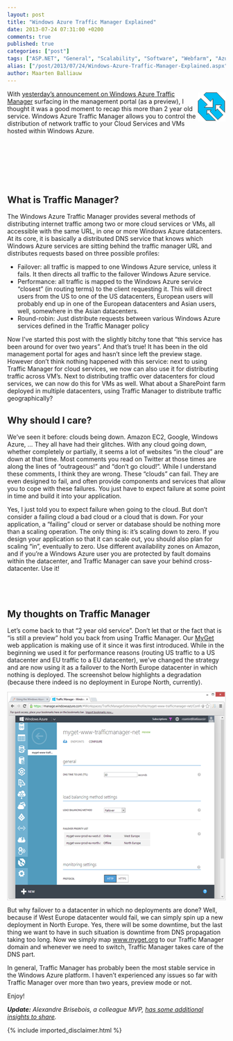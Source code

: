 ```yaml
---
layout: post
title: "Windows Azure Traffic Manager Explained"
date: 2013-07-24 07:31:00 +0200
comments: true
published: true
categories: ["post"]
tags: ["ASP.NET", "General", "Scalability", "Software", "Webfarm", "Azure"]
alias: ["/post/2013/07/24/Windows-Azure-Traffic-Manager-Explained.aspx", "/post/2013/07/24/windows-azure-traffic-manager-explained.aspx"]
author: Maarten Balliauw
---
```

<p><a href="/images/image_299.png"><img style="background-image: none; float: right; padding-top: 0px; padding-left: 0px; margin: 5px 0px 5px 5px; display: inline; padding-right: 0px; border: 0px;" title="image" src="/images/image_thumb_260.png" alt="image" width="64" height="67" align="right" border="0" /></a>With <a href="http://weblogs.asp.net/scottgu/archive/2013/07/23/windows-azure-july-updates-sql-database-traffic-manager-autoscale-virtual-machines.aspx">yesterday&rsquo;s announcement on Windows Azure Traffic Manager</a> surfacing in the management portal (as a preview), I thought it was a good moment to recap this more than 2 year old service. Windows Azure Traffic Manager allows you to control the distribution of network traffic to your Cloud Services and VMs hosted within Windows Azure.</p>
<h2>&nbsp;</h2>
<h2>&nbsp;</h2>
<h2>What is Traffic Manager?</h2>
<p>The Windows Azure Traffic Manager provides several methods of distributing internet traffic among two or more cloud services or VMs, all accessible with the same URL, in one or more Windows Azure datacenters. At its core, it is basically a distributed DNS service that knows which Windows Azure services are sitting behind the traffic manager URL and distributes requests based on three possible profiles:</p>
<ul>
<li>Failover: all traffic is mapped to one Windows Azure service, unless it fails. It then directs all traffic to the failover Windows Azure service.</li>
<li>Performance: all traffic is mapped to the Windows Azure service &ldquo;closest&rdquo; (in routing terms) to the client requesting it. This will direct users from the US to one of the US datacenters, European users will probably end up in one of the European datacenters and Asian users, well, somewhere in the Asian datacenters.</li>
<li>Round-robin: Just distribute requests between various Windows Azure services defined in the Traffic Manager policy</li>
</ul>
<p>Now I&rsquo;ve started this post with the slightly bitchy tone that &ldquo;this service has been around for over two years&rdquo;. And that&rsquo;s true! It has been in the old management portal for ages and hasn&rsquo;t since left the preview stage. However don&rsquo;t think nothing happened with this service: next to using Traffic Manager for cloud services, we now can also use it for distributing traffic across VM&rsquo;s. Next to distributing traffic over datacenters for cloud services, we can now do this for VMs as well. What about a SharePoint farm deployed in multiple datacenters, using Traffic Manager to distribute traffic geographically?</p>
<h2>Why should I care?</h2>
<p>We&rsquo;ve seen it before: clouds being down. Amazon EC2, Google, Windows Azure, &hellip; They all have had their glitches. With any cloud going down, whether completely or partially, it seems a lot of websites &ldquo;in the cloud&rdquo; are down at that time. Most comments you read on Twitter at those times are along the lines of &ldquo;outrageous!&rdquo; and &ldquo;don&rsquo;t go cloud!&rdquo;. While I understand these comments, I think they are wrong. These &ldquo;clouds&rdquo; can fail. They are even designed to fail, and often provide components and services that allow you to cope with these failures. You just have to expect failure at some point in time and build it into your application.</p>
<p>Yes, I just told you to expect failure when going to the cloud. But don&rsquo;t consider a failing cloud a bad cloud or a cloud that is down. For your application, a &ldquo;failing&rdquo; cloud or server or database should be nothing more than a scaling operation. The only thing is: it&rsquo;s scaling down to zero. If you design your application so that it can scale out, you should also plan for scaling &ldquo;in&rdquo;, eventually to zero. Use different availability zones on Amazon, and if you&rsquo;re a Windows Azure user you are protected by fault domains within the datacenter, and Traffic Manager can save your behind cross-datacenter. Use it!</p>
<h2>&nbsp;</h2>
<h2>My thoughts on Traffic Manager</h2>
<p>Let&rsquo;s come back to that &ldquo;2 year old service&rdquo;. Don&rsquo;t let that or the fact that is &ldquo;is still a preview&rdquo; hold you back from using Traffic Manager. Our <a href="http://www.myget.org">MyGet</a> web application is making use of it since it was first introduced. While in the beginning we used it for performance reasons (routing US traffic to a US datacenter and EU traffic to a EU datacenter), we&rsquo;ve changed the strategy and are now using it as a failover to the North Europe datacenter in which nothing is deployed. The screenshot below highlights a degradation (because there indeed is no deployment in Europe North, currently).</p>
<p><a href="/images/image_300.png"><img style="background-image: none; float: none; padding-top: 0px; padding-left: 0px; margin-left: auto; display: block; padding-right: 0px; margin-right: auto; border: 0px;" title="MyGet Windows Azure Traffic Manager" src="/images/image_thumb_261.png" alt="MyGet Windows Azure Traffic Manager" width="550" height="480" border="0" /></a></p>
<p>But why failover to a datacenter in which no deployments are done? Well, because if West Europe datacenter would fail, we can simply spin up a new deployment in North Europe. Yes, there will be some downtime, but the last thing we want to have in such situation is downtime from DNS propagation taking too long. Now we simply map <a href="http://www.myget.org">www.myget.org</a> to our Traffic Manager domain and whenever we need to switch, Traffic Manager takes care of the DNS part.</p>
<p>In general, Traffic Manager has probably been the most stable service in the Windows Azure platform. I haven&rsquo;t experienced any issues so far with Traffic Manager over more than two years, preview mode or not.</p>
<p>Enjoy!</p>
<p><em><strong>Update:</strong>&nbsp;Alexandre Brisebois, a colleague MVP, <a href="http://alexandrebrisebois.wordpress.com/2013/07/23/windows-azure-traffic-manager-high-performance-availability-resiliency/" target="_blank">has some additional insights to share</a>.</em></p>

{% include imported_disclaimer.html %}

